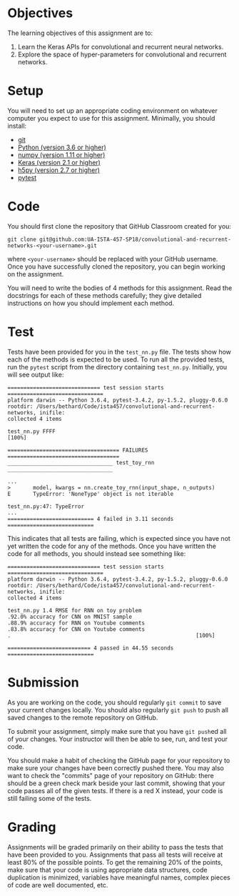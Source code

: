 # Objectives

The learning objectives of this assignment are to:
1.  Learn the Keras APIs for convolutional and recurrent neural networks.
2.  Explore the space of hyper-parameters for convolutional and recurrent
    networks.

# Setup

You will need to set up an appropriate coding environment on whatever computer
you expect to use for this assignment.
Minimally, you should install:

* [git](https://git-scm.com/downloads)
* [Python (version 3.6 or higher)](https://www.python.org/downloads/)
* [numpy (version 1.11 or higher)](http://www.numpy.org/)
* [Keras (version 2.1 or higher)](https://keras.io/)
* [h5py (version 2.7 or higher)](https://www.h5py.org/)
* [pytest](https://docs.pytest.org/)

# Code

You should first clone the repository that GitHub Classroom created for you:
```
git clone git@github.com:UA-ISTA-457-SP18/convolutional-and-recurrent-networks-<your-username>.git
```
where `<your-username>` should be replaced with your GitHub username.
Once you have successfully cloned the repository, you can begin working on the
assignment.

You will need to write the bodies of 4 methods for this assignment.
Read the docstrings for each of these methods carefully; they give detailed
instructions on how you should implement each method.

# Test

Tests have been provided for you in the `test_nn.py` file.
The tests show how each of the methods is expected to be used.
To run all the provided tests, run the ``pytest`` script from the directory
containing ``test_nn.py``.
Initially, you will see output like:
```
============================= test session starts ==============================
platform darwin -- Python 3.6.4, pytest-3.4.2, py-1.5.2, pluggy-0.6.0
rootdir: /Users/bethard/Code/ista457/convolutional-and-recurrent-networks, inifile:
collected 4 items

test_nn.py FFFF                                                          [100%]

=================================== FAILURES ===================================
_________________________________ test_toy_rnn _________________________________

...
>       model, kwargs = nn.create_toy_rnn(input_shape, n_outputs)
E       TypeError: 'NoneType' object is not iterable

test_nn.py:47: TypeError
...
=========================== 4 failed in 3.11 seconds ===========================
```
This indicates that all tests are failing, which is expected since you have not
yet written the code for any of the methods.
Once you have written the code for all methods, you should instead see
something like:
```
============================= test session starts ==============================
platform darwin -- Python 3.6.4, pytest-3.4.2, py-1.5.2, pluggy-0.6.0
rootdir: /Users/bethard/Code/ista457/convolutional-and-recurrent-networks, inifile:
collected 4 items

test_nn.py 1.4 RMSE for RNN on toy problem
.92.0% accuracy for CNN on MNIST sample
.88.9% accuracy for RNN on Youtube comments
.83.8% accuracy for CNN on Youtube comments
.                                                          [100%]

========================== 4 passed in 44.55 seconds ===========================
```

# Submission

As you are working on the code, you should regularly `git commit` to save your
current changes locally.
You should also regularly `git push` to push all saved changes to the remote
repository on GitHub.

To submit your assignment, simply make sure that you have `git push`ed all of
your changes.
Your instructor will then be able to see, run, and test your code.

You should make a habit of checking the GitHub page for your repository to make
sure your changes have been correctly pushed there.
You may also want to check the "commits" page of your repository on GitHub:
there should be a green check mark beside your last commit, showing that your
code passes all of the given tests.
If there is a red X instead, your code is still failing some of the tests.

# Grading

Assignments will be graded primarily on their ability to pass the tests that
have been provided to you.
Assignments that pass all tests will receive at least 80% of the possible
points.
To get the remaining 20% of the points, make sure that your code is using
appropriate data structures, code duplication is minimized, variables have
meaningful names, complex pieces of code are well documented, etc.
